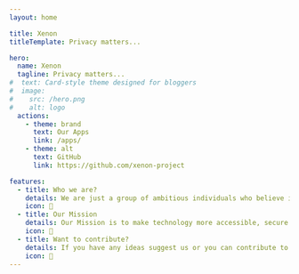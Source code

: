 ```yaml
---
layout: home

title: Xenon 
titleTemplate: Privacy matters...

hero:
  name: Xenon 
  tagline: Privacy matters...
#  text: Card-style theme designed for bloggers
#  image:
#    src: /hero.png
#    alt: logo
  actions:
    - theme: brand
      text: Our Apps
      link: /apps/
    - theme: alt
      text: GitHub
      link: https://github.com/xenon-project

features:
  - title: Who we are? 
    details: We are just a group of ambitious individuals who believe in empowering individuals to control their personal information.
    icon: 🤔
  - title: Our Mission
    details: Our Mission is to make technology more accessible, secure and privacy-friendly.
    icon: 🎯
  - title: Want to contribute?
    details: If you have any ideas suggest us or you can contribute to our open source projects. 
    icon: 💁
---
```

